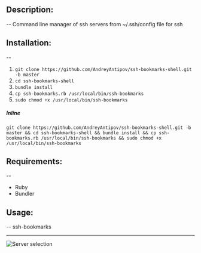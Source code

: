 ## Description:
--
Command line manager of ssh servers from ~/.ssh/config file for ssh


## Installation:
--

1. `git clone https://github.com/AndreyAntipov/ssh-bookmarks-shell.git -b master`
2.  `cd ssh-bookmarks-shell`
3.  `bundle install`
4.  `cp ssh-bookmarks.rb /usr/local/bin/ssh-bookmarks`
5.  `sudo chmod +x /usr/local/bin/ssh-bookmarks`

##### Inline

`git clone https://github.com/AndreyAntipov/ssh-bookmarks-shell.git -b master && cd ssh-bookmarks-shell && bundle install && cp ssh-bookmarks.rb /usr/local/bin/ssh-bookmarks && sudo chmod +x /usr/local/bin/ssh-bookmarks`


## Requirements:
--
- Ruby
- Bundler


## Usage:
--
ssh-bookmarks

---
![Server selection](https://raw.githubusercontent.com/AndreyAntipov/ssh-bookmarks-shell/media/screenshoot.png "Server selection")

